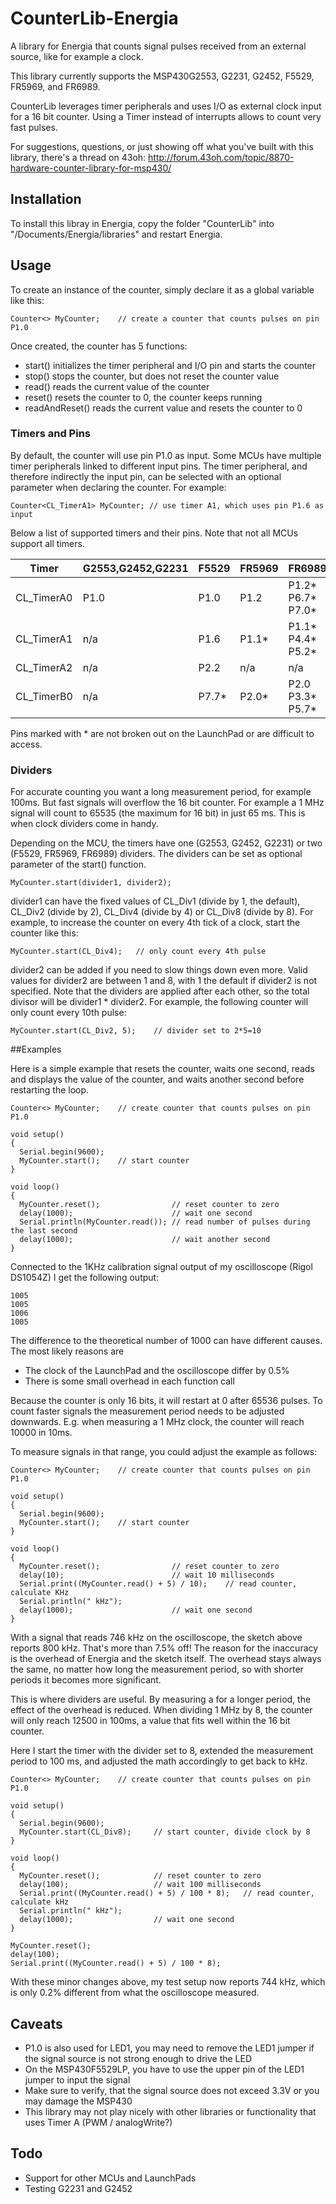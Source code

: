# CounterLib-Energia
A library for Energia that counts signal pulses received from an external source, like for example a clock.

This library currently supports the MSP430G2553, G2231, G2452, F5529, FR5969, and FR6989.

CounterLib leverages timer peripherals and uses I/O as external clock input for a 16 bit counter. 
Using a Timer instead of interrupts allows to count very fast pulses.

For suggestions, questions, or just showing off what you've built with this library, there's a thread on 43oh: http://forum.43oh.com/topic/8870-hardware-counter-library-for-msp430/

## Installation

To install this libray in Energia, copy the folder "CounterLib" into "<user home>/Documents/Energia/libraries"
and restart Energia.

## Usage

To create an instance of the counter, simply declare it as a global variable like this:

	Counter<> MyCounter;	// create a counter that counts pulses on pin P1.0

Once created, the counter has 5 functions:
* start() initializes the timer peripheral and I/O pin and starts the counter
* stop() stops the counter, but does not reset the counter value
* read() reads the current value of the counter
* reset() resets the counter to 0, the counter keeps running
* readAndReset() reads the current value and resets the counter to 0

### Timers and Pins

By default, the counter will use pin P1.0 as input. Some MCUs have multiple timer peripherals linked to different
input pins. The timer peripheral, and therefore indirectly the input pin, can be selected with an optional
parameter when declaring the counter. For example:

	Counter<CL_TimerA1> MyCounter; // use timer A1, which uses pin P1.6 as input
	
Below a list of supported timers and their pins. Note that not all MCUs support all timers.

| Timer       | G2553,G2452,G2231 | F5529 | FR5969 | FR6989 |
|------------ | -------	|------- |-------- |-------| 
| CL_TimerA0  |  P1.0 	|  P1.0  |  P1.2  | P1.2* P6.7* P7.0* |
| CL_TimerA1  |  n/a  	|  P1.6  |  P1.1* | P1.1* P4.4* P5.2* |
| CL_TimerA2  |  n/a  	|  P2.2  |  n/a   | n/a |
| CL_TimerB0  |  n/a  	|  P7.7* |  P2.0* | P2.0 P3.3* P5.7*|

Pins marked with * are not broken out on the LaunchPad or are difficult to access.

### Dividers

For accurate counting you want a long measurement period, for example 100ms. But fast signals will overflow the
16 bit counter. For example a 1 MHz signal will count to 65535 (the maximum for 16 bit) in just 65 ms. This is when
clock dividers come in handy.

Depending on the MCU, the timers have one (G2553, G2452, G2231) or two (F5529, FR5969, FR6989) dividers. The dividers
can be set as optional parameter of the start() function.

	MyCounter.start(divider1, divider2);
	
divider1 can have the fixed values of CL_Div1 (divide by 1, the default), CL_Div2 (divide by 2), CL_Div4 (divide by 4)
or CL_Div8 (divide by 8). For example, to increase the counter on every 4th tick of a clock, start the counter like this:

	MyCounter.start(CL_Div4);	// only count every 4th pulse
	
divider2 can be added if you need to slow things down even more. Valid values for divider2 are between 1 and 8, with 1
the default if divider2 is not specified. Note that the dividers are applied after each other, so the total divisor will
be divider1 * divider2. For example, the following counter will only count every 10th pulse:

	MyCounter.start(CL_Div2, 5);	// divider set to 2*5=10

##Examples

Here is a simple example that resets the counter, waits one second, reads and displays the value of the counter,
and waits another second before restarting the loop.

    Counter<> MyCounter;	// create counter that counts pulses on pin P1.0
    
    void setup()
    {
      Serial.begin(9600);
      MyCounter.start();	// start counter
    }
    
    void loop()
    {
      MyCounter.reset();				// reset counter to zero
      delay(1000);						// wait one second
      Serial.println(MyCounter.read());	// read number of pulses during the last second
	  delay(1000);						// wait another second
    }

Connected to the 1KHz calibration signal output of my oscilloscope (Rigol DS1054Z) I get the following output:

    1005
	1005
	1006
	1005

The difference to the theoretical number of 1000 can have different causes. The most likely reasons are 
* The clock of the LaunchPad and the oscilloscope differ by 0.5%
* There is some small overhead in each function call

Because the counter is only 16 bits, it will restart at 0 after 65536 pulses. To count faster signals the measurement
period needs to be adjusted downwards. E.g. when measuring a 1 MHz clock, the counter will reach 10000 in 10ms.

To measure signals in that range, you could adjust the example as follows:

    Counter<> MyCounter;	// create counter that counts pulses on pin P1.0
    
    void setup()
    {
      Serial.begin(9600);
      MyCounter.start();	// start counter
    }
    
    void loop()
    {
      MyCounter.reset();				// reset counter to zero
      delay(10);						// wait 10 milliseconds
      Serial.print((MyCounter.read() + 5) / 10);	// read counter, calculate KHz
	  Serial.println(" kHz");
	  delay(1000);						// wait one second
    }

With a signal that reads 746 kHz on the oscilloscope, the sketch above reports 800 kHz. That's more than 7.5% off!
The reason for the inaccuracy is the overhead of Energia and the sketch itself. The overhead stays always the same, 
no matter how long the measurement period, so with shorter periods it becomes more significant.

This is where dividers are useful. By measuring a for a longer period, the effect of the overhead is reduced. When
dividing 1 MHz by 8, the counter will only reach 12500 in 100ms, a value that fits well within the 16 bit counter.

Here I start the timer with the divider set to 8, extended the measurement period to 100 ms, and adjusted the math
accordingly to get back to kHz.

    Counter<> MyCounter;	// create counter that counts pulses on pin P1.0
    
    void setup()
    {
      Serial.begin(9600);
      MyCounter.start(CL_Div8);		// start counter, divide clock by 8
    }

    void loop()
    {
      MyCounter.reset();			// reset counter to zero
      delay(100);					// wait 100 milliseconds
      Serial.print((MyCounter.read() + 5) / 100 * 8);	// read counter, calculate kHz
	  Serial.println(" kHz");
	  delay(1000);					// wait one second
    }

	MyCounter.reset();
	delay(100);
	Serial.print((MyCounter.read() + 5) / 100 * 8);

With these minor changes above, my test setup now reports 744 kHz, which is only 0.2% different from what the 
oscilloscope measured.

## Caveats
* P1.0 is also used for LED1, you may need to remove the LED1 jumper if the signal source is not strong enough to drive the LED
* On the MSP430F5529LP, you have to use the upper pin of the LED1 jumper to input the signal
* Make sure to verify, that the signal source does not exceed 3.3V or you may damage the MSP430
* This library may not play nicely with other libraries or functionality that uses Timer A (PWM / analogWrite?)

## Todo
* Support for other MCUs and LaunchPads
* Testing G2231 and G2452

